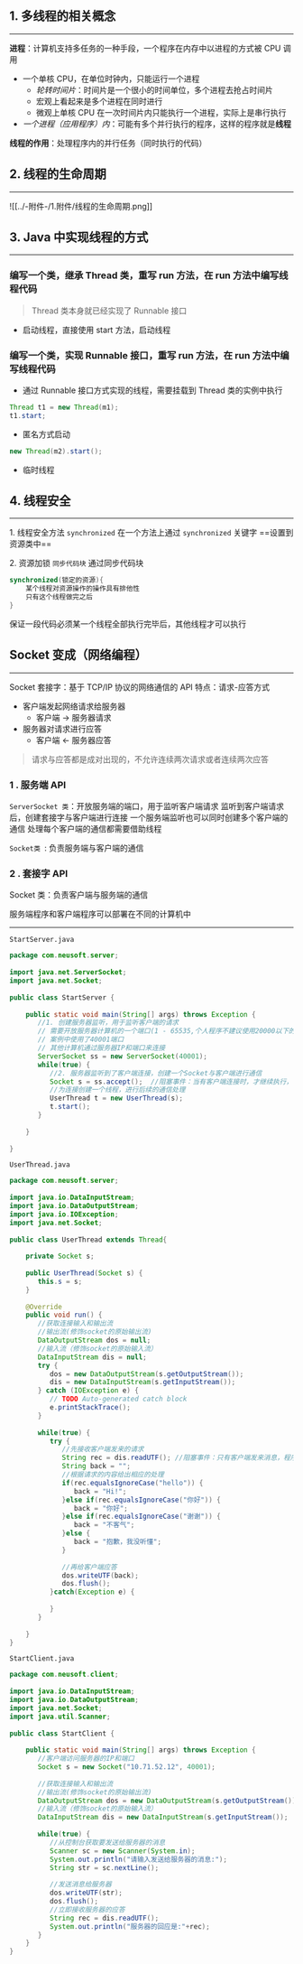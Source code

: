 ## 1. 多线程的相关概念
---
**进程**：计算机支持多任务的一种手段，一个程序在内存中以进程的方式被 CPU 调用
- 一个单核 CPU，在单位时钟内，只能运行一个进程
	- *轮转时间片*：时间片是一个很小的时间单位，多个进程去抢占时间片
	- 宏观上看起来是多个进程在同时进行
	- 微观上单核 CPU 在一次时间片内只能执行一个进程，实际上是串行执行
- *一个进程（应用程序）内*：可能有多个并行执行的程序，这样的程序就是**线程**

**线程的作用**：处理程序内的并行任务（同时执行的代码）

## 2. 线程的生命周期
---
![[../-附件-/1.附件/线程的生命周期.png]]

## 3. Java 中实现线程的方式
---

### 编写一个类，继承 Thread 类，重写 run 方法，在 run 方法中编写线程代码
>Thread 类本身就已经实现了 Runnable 接口
- 启动线程，直接使用 start 方法，启动线程
### 编写一个类，实现 Runnable 接口，重写 run 方法，在 run 方法中编写线程代码

- 通过 Runnable 接口方式实现的线程，需要挂载到 Thread 类的实例中执行
```Java
Thread t1 = new Thread(m1);
t1.start;
```
- 匿名方式启动
```Java
new Thread(m2).start();
```
- 临时线程

## 4. 线程安全
---
1\. 线程安全方法 `synchronized`
在一个方法上通过 `synchronized` 关键字
==设置到资源类中==

2\. 资源加锁 `同步代码块`
通过同步代码块
```Java
synchronized(锁定的资源){
	某个线程对资源操作的操作具有排他性
	只有这个线程做完之后
}
```
保证一段代码必须某一个线程全部执行完毕后，其他线程才可以执行
## Socket 变成（网络编程）
---
Socket 套接字：基于 TCP/IP 协议的网络通信的 API
特点：请求-应答方式

- 客户端发起网络请求给服务器  
	- 客户端 -> 服务器请求
- 服务器对请求进行应答 
	- 客户端 <- 服务器应答

>请求与应答都是成对出现的，不允许连续两次请求或者连续两次应答

### 1 . 服务端 API
`ServerSocket 类`：开放服务端的端口，用于监听客户端请求
监听到客户端请求后，创建套接字与客户端进行连接
一个服务端监听也可以同时创建多个客户端的通信
处理每个客户端的通信都需要借助线程

`Socket类 `: 负责服务端与客户端的通信

### 2 . 套接字 API
Socket 类：负责客户端与服务端的通信
 
服务端程序和客户端程序可以部署在不同的计算机中

---
`StartServer.java`

```Java
package com.neusoft.server;  
  
import java.net.ServerSocket;  
import java.net.Socket;  
  
public class StartServer {  
  
    public static void main(String[] args) throws Exception {  
       //1. 创建服务器监听，用于监听客户端的请求  
       // 需要开放服务器计算机的一个端口(1 - 65535,个人程序不建议使用20000以下的)  
       // 案例中使用了40001端口  
       // 其他计算机通过服务器IP和端口来连接  
       ServerSocket ss = new ServerSocket(40001);  
       while(true) {  
          //2. 服务器监听到了客户端连接，创建一个Socket与客户端进行通信  
          Socket s = ss.accept();  //阻塞事件：当有客户端连接时，才继续执行，否则在该行阻塞  
          //为连接创建一个线程，进行后续的通信处理  
          UserThread t = new UserThread(s);  
          t.start();  
       }  
         
    }  
  
}
```

`UserThread.java`

```Java
package com.neusoft.server;  
  
import java.io.DataInputStream;  
import java.io.DataOutputStream;  
import java.io.IOException;  
import java.net.Socket;  
  
public class UserThread extends Thread{  
  
    private Socket s;  
      
    public UserThread(Socket s) {  
       this.s = s;  
    }  
      
    @Override  
    public void run() {  
       //获取连接输入和输出流  
       //输出流(修饰socket的原始输出流)  
       DataOutputStream dos = null;  
       //输入流（修饰socket的原始输入流）  
       DataInputStream dis = null;  
       try {  
          dos = new DataOutputStream(s.getOutputStream());  
          dis = new DataInputStream(s.getInputStream());  
       } catch (IOException e) {  
          // TODO Auto-generated catch block  
          e.printStackTrace();  
       }  
         
       while(true) {  
          try {  
             //先接收客户端发来的请求  
             String rec = dis.readUTF(); //阻塞事件：只有客户端发来消息，程序才能继续向下执行  
             String back = "";  
             //根据请求的内容给出相应的处理  
             if(rec.equalsIgnoreCase("hello")) {  
                back = "Hi!";  
             }else if(rec.equalsIgnoreCase("你好")) {  
                back = "你好";  
             }else if(rec.equalsIgnoreCase("谢谢")) {  
                back = "不客气";  
             }else {  
                back = "抱歉，我没听懂";  
             }  
               
             //再给客户端应答  
             dos.writeUTF(back);  
             dos.flush();  
          }catch(Exception e) {  
               
          }  
       }  
         
    }  
}
```

`StartClient.java`

```Java
package com.neusoft.client;  
  
import java.io.DataInputStream;  
import java.io.DataOutputStream;  
import java.net.Socket;  
import java.util.Scanner;  
  
public class StartClient {  
  
    public static void main(String[] args) throws Exception {  
       //客户端访问服务器的IP和端口  
       Socket s = new Socket("10.71.52.12", 40001);  
         
       //获取连接输入和输出流  
       //输出流(修饰socket的原始输出流)  
       DataOutputStream dos = new DataOutputStream(s.getOutputStream());  
       //输入流（修饰socket的原始输入流）  
       DataInputStream dis = new DataInputStream(s.getInputStream());  
         
       while(true) {  
          //从控制台获取要发送给服务器的消息  
          Scanner sc = new Scanner(System.in);  
          System.out.println("请输入发送给服务器的消息:");  
          String str = sc.nextLine();  
            
          //发送消息给服务器  
          dos.writeUTF(str);  
          dos.flush();  
          //立即接收服务器的应答  
          String rec = dis.readUTF();  
          System.out.println("服务器的回应是:"+rec);  
       }  
    }  
}
```